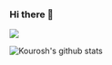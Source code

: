 ### Hi there 👋

![](https://img.shields.io/badge/Code-Python-informational?style=flat&logo=<LOGO_NAME>&logoColor=white&color=9cf)

![Kourosh's github stats](https://github-readme-stats.vercel.app/api?username=kcalizadeh&show_icons=true&title_color=fff&icon_color=79ff97&text_color=9f9f9f&bg_color=151515)


<!--
**kcalizadeh/kcalizadeh** is a ✨ _special_ ✨ repository because its `README.md` (this file) appears on your GitHub profile.

Here are some ideas to get you started:

- 🔭 I’m currently working on ...
- 🌱 I’m currently learning ...
- 👯 I’m looking to collaborate on ...
- 🤔 I’m looking for help with ...
- 💬 Ask me about ...
- 📫 How to reach me: ...
- 😄 Pronouns: ...
- ⚡ Fun fact: ...
-->
